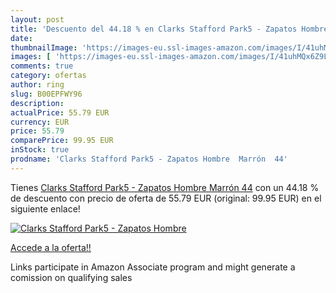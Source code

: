 ```yaml
---
layout: post
title: 'Descuento del 44.18 % en Clarks Stafford Park5 - Zapatos Hombre  '
date: 
thumbnailImage: 'https://images-eu.ssl-images-amazon.com/images/I/41uhMQx6Z9L._SL200_.jpg'
images: [ 'https://images-eu.ssl-images-amazon.com/images/I/41uhMQx6Z9L._SL200_.jpg' ]
comments: true
category: ofertas
author: ring
slug: B00EPFWY96
description:
actualPrice: 55.79 EUR
currency: EUR
price: 55.79
comparePrice: 99.95 EUR
inStock: true
prodname: 'Clarks Stafford Park5 - Zapatos Hombre  Marrón  44'
---
```


Tienes [Clarks Stafford Park5 - Zapatos Hombre  Marrón  44](https://www.amazon.es/dp/B00EPFWY96/?tag=tolees-21) con un 44.18 % de descuento con precio de oferta de 55.79 EUR (original: 99.95 EUR) en el siguiente enlace!

[![Clarks Stafford Park5 - Zapatos Hombre  ](https://images-eu.ssl-images-amazon.com/images/I/41uhMQx6Z9L._SL200_.jpg)](https://www.amazon.es/dp/B00EPFWY96/?tag=tolees-21)

[Accede a la oferta!!](https://www.amazon.es/dp/B00EPFWY96/?tag=tolees-21)

Links participate in Amazon Associate program and might generate a comission on qualifying sales


